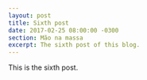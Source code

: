 ```yaml
---
layout: post
title: Sixth post
date: 2017-02-25 08:00:00 -0300
section: Mão na massa
excerpt: The sixth post of this blog.
---
```

This is the sixth post.
